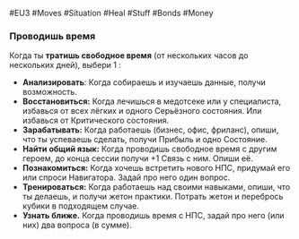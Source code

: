 #EU3 #Moves #Situation #Heal #Stuff #Bonds  #Money

### Проводишь время

Когда ты **тратишь свободное время** (от нескольких часов до нескольких дней), выбери 1 :
- **Анализировать**: Когда собираешь и изучаешь данные, получи возможность.
- **Восстановиться:** Когда лечишься в медотсеке или у специалиста, избавься от всех лёгких и одного Серьёзного состояния. Или избавься от Критического состояния.
- **Зарабатывать:** Когда работаешь (бизнес, офис, фриланс), опиши, что ты успеваешь сделать, получи Прибыль и одно Состояние.
- **Найти общий язык:** Когда проводишь свободное время с другим героем, до конца сессии получи +1 Связь с ним. Опиши её.
- **Познакомиться:** Когда хочешь встретить нового НПС, придумай его или спроси Навигатора. Задай про него один вопрос.
- **Тренироваться:** Когда работаешь над своими навыками, опиши, что ты делаешь, и получи жетон практики. Потрать жетон и перебрось кубики в подходящем случае.
- **Узнать ближе.** Когда проводишь время с НПС, задай про него (или них) два вопроса (в сумме).
